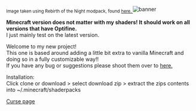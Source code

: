 <sub> Image taken using Rebirth of the Night modpack, found <a href="https://www.curseforge.com/minecraft/modpacks/rebirth-of-the-night"> here. </a> </sub>
<img src="https://i.postimg.cc/MGzNvqzM/banner.png" alt="banner">

<b> Minecraft version does not matter with my shaders! It should work on all versions that have Optifine. </b> <br>
I just mainly test on the latest version.

Welcome to my new project! <br> 
This one is based around adding a little bit extra to vanilla Minecraft and doing so in a fully customizable way!! <br>
If you have any bug or suggestions please shoot them over to <a href="https://github.com/unicornbloods/BeyondBeliefVanillaReborn/issues"> here. </a>

Installation: <br> 
Click clone or download > select download zip > extract the zips contents into ~/.minecraft/shaderpacks

<a href="https://www.curseforge.com/minecraft/customization/beyondbelief-vanilla-reborn"> Curse page </a>
